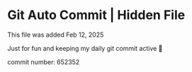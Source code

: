 # Git Auto Commit | Hidden File

This file was added Feb 12, 2025

Just for fun and keeping my daily git commit active 🤪

commit number: 652352

